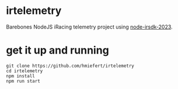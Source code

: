# irtelemetry
Barebones NodeJS iRacing telemetry project using [node-irsdk-2023](https://github.com/hmiefert/node-irsdk-2023).

# get it up and running
```
git clone https://github.com/hmiefert/irtelemetry
cd irtelemetry
npm install
npm run start
```
